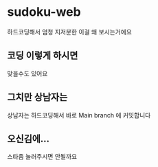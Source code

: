 # sudoku-web
하드코딩해서 엄청 지저분한 이걸 왜 보시는거에요

## 코딩 이렇게 하시면
맞을수도 있어요

## 그치만 상남자는
상남자는 하드코딩해서 바로 Main branch 에 커밋합니다

## 오신김에...
스타좀 눌러주시면 안될까요

